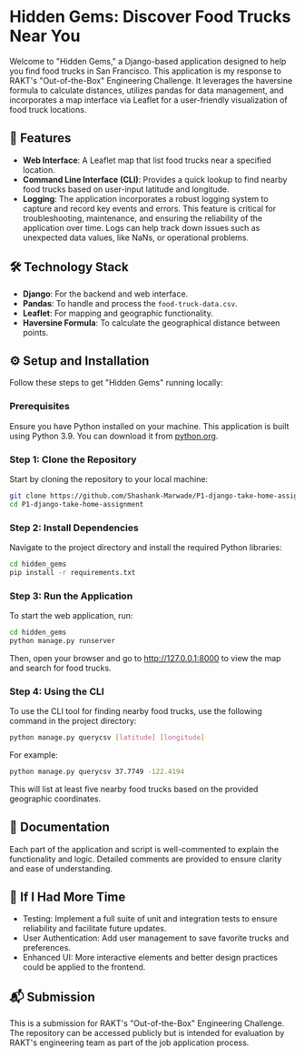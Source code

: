 # Hidden Gems: Discover Food Trucks Near You

Welcome to "Hidden Gems," a Django-based application designed to help you find food trucks in San Francisco. This application is my response to RAKT's "Out-of-the-Box" Engineering Challenge. It leverages the haversine formula to calculate distances, utilizes pandas for data management, and incorporates a map interface via Leaflet for a user-friendly visualization of food truck locations.

## 🎯 Features

- **Web Interface**: A Leaflet map that list food trucks near a specified location.
- **Command Line Interface (CLI)**: Provides a quick lookup to find nearby food trucks based on user-input latitude and longitude.
- **Logging**: The application incorporates a robust logging system to capture and record key events and errors. This feature is critical for troubleshooting, maintenance, and ensuring the reliability of the application over time. Logs can help track down issues such as unexpected data values, like NaNs, or operational problems.


## 🛠️ Technology Stack

- **Django**: For the backend and web interface.
- **Pandas**: To handle and process the `food-truck-data.csv`.
- **Leaflet**: For mapping and geographic functionality.
- **Haversine Formula**: To calculate the geographical distance between points.

## ⚙️ Setup and Installation

Follow these steps to get "Hidden Gems" running locally:

### Prerequisites

Ensure you have Python installed on your machine. This application is built using Python 3.9. You can download it from [python.org](https://www.python.org/downloads/).

### Step 1: Clone the Repository

Start by cloning the repository to your local machine:

```bash
git clone https://github.com/Shashank-Marwade/P1-django-take-home-assignment.git
cd P1-django-take-home-assignment
```

### Step 2: Install Dependencies

Navigate to the project directory and install the required Python libraries:

```bash
cd hidden_gems
pip install -r requirements.txt
```

### Step 3: Run the Application

To start the web application, run:

```bash
cd hidden_gems
python manage.py runserver
```

Then, open your browser and go to http://127.0.0.1:8000 to view the map and search for food trucks.

### Step 4: Using the CLI

To use the CLI tool for finding nearby food trucks, use the following command in the project directory:

```bash
python manage.py querycsv [latitude] [longitude]

```

For example:

```bash
python manage.py querycsv 37.7749 -122.4194

```

This will list at least five nearby food trucks based on the provided geographic coordinates.

## 📖 Documentation

Each part of the application and script is well-commented to explain the functionality and logic. Detailed comments are provided to ensure clarity and ease of understanding.

## 🔄 If I Had More Time

- Testing: Implement a full suite of unit and integration tests to ensure reliability and facilitate future updates.
- User Authentication: Add user management to save favorite trucks and preferences.
- Enhanced UI: More interactive elements and better design practices could be applied to the frontend.

## 📬 Submission

This is a submission for RAKT's "Out-of-the-Box" Engineering Challenge. The repository can be accessed publicly but is intended for evaluation by RAKT's engineering team as part of the job application process.

